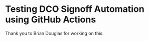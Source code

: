 # Testing DCO Signoff Automation using GitHub Actions

Thank you to Brian Douglas for working on this.
